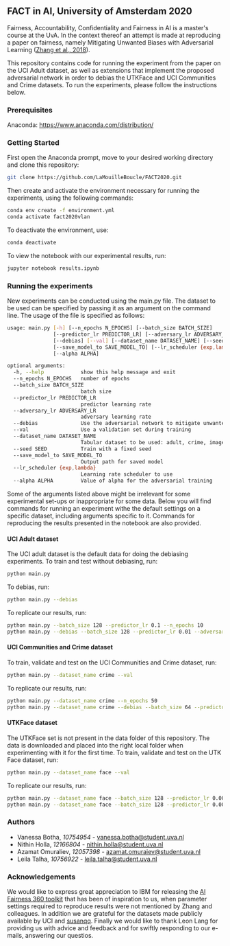 ## FACT in AI, University of Amsterdam 2020

Fairness, Accountability, Confidentiality and Fairness in AI is a master's course at the UvA.
In the context thereof an attempt is made at reproducing a paper on fairness, namely
Mitigating Unwanted Biases with Adversarial Learning ([Zhang et al., 2018](https://arxiv.org/abs/1801.07593)).

This repository contains code for running the experiment from the paper on the UCI Adult dataset,
as well as extensions that implement the proposed adversarial network in order to debias the
UTKFace and UCI Communities and Crime datasets. To run the experiments,
please follow the instructions below.

### Prerequisites
Anaconda: https://www.anaconda.com/distribution/

### Getting Started
First open the Anaconda prompt, move to your desired working directory and clone this repository:
```bash
git clone https://github.com/LaMouilleBoucle/FACT2020.git
```

Then create and activate the environment necessary for running the experiments, using the following commands:
```bash
conda env create -f environment.yml
conda activate fact2020vlan
```

To deactivate the environment, use:
```bash
conda deactivate
```

To view the notebook with our experimental results, run:
```bash
jupyter notebook results.ipynb
```

### Running the experiments
New experiments can be conducted using the main.py file. The dataset to be used can be specified by passing it as an argument on the command line. The usage of the file is specified as follows:

```bash
usage: main.py [-h] [--n_epochs N_EPOCHS] [--batch_size BATCH_SIZE]
               [--predictor_lr PREDICTOR_LR] [--adversary_lr ADVERSARY_LR]
               [--debias] [--val] [--dataset_name DATASET_NAME] [--seed SEED]
               [--save_model_to SAVE_MODEL_TO] [--lr_scheduler {exp,lambda}]
               [--alpha ALPHA]

optional arguments:
  -h, --help            show this help message and exit
  --n_epochs N_EPOCHS   number of epochs
  --batch_size BATCH_SIZE
                        batch size
  --predictor_lr PREDICTOR_LR
                        predictor learning rate
  --adversary_lr ADVERSARY_LR
                        adversary learning rate
  --debias              Use the adversarial network to mitigate unwanted bias
  --val                 Use a validation set during training
  --dataset_name DATASET_NAME
                        Tabular dataset to be used: adult, crime, images
  --seed SEED           Train with a fixed seed
  --save_model_to SAVE_MODEL_TO
                        Output path for saved model
  --lr_scheduler {exp,lambda}
                        Learning rate scheduler to use
  --alpha ALPHA         Value of alpha for the adversarial training
```

Some of the arguments listed above might be irrelevant for some experimental set-ups or inappropriate for some data. Below you will find commands for running an experiment withe the default settings on a specific dataset, including arguments specific to it. Commands for reproducing the results presented in the notebook are also provided.

#### UCI Adult dataset
The UCI adult dataset is the default data for doing the debiasing experiments. To train and test without debiasing, run: 
```bash
python main.py 
```

To debias, run:
```bash
python main.py --debias
```

To replicate our results, run:
```bash
python main.py --batch_size 128 --predictor_lr 0.1 --n_epochs 10
python main.py --debias --batch_size 128 --predictor_lr 0.01 --adversary_lr 0.001 --n_epochs 30 --alpha 0.3
```

#### UCI Communities and Crime dataset
To train, validate and test on the UCI Communities and Crime dataset, run:

```bash
python main.py --dataset_name crime --val
```

To replicate our results, run:
```bash
python main.py --dataset_name crime --n_epochs 50
python main.py --dataset_name crime --debias --batch_size 64 --predictor_lr 0.002 --adversary_lr 0.005 --n_epochs 210 --alpha 1
```

#### UTKFace dataset
The UTKFace set is not present in the data folder of this repository. The data is downloaded and placed into the right local folder when experimenting with it for the first time. To train, validate and test on the UTK Face dataset, run:

```bash
python main.py --dataset_name face --val
```

To replicate our results, run:
```bash
python main.py --dataset_name face --batch_size 128 --predictor_lr 0.001 --n_epochs 30
python main.py --dataset_name face --batch_size 128 --predictor_lr 0.001 --adversary_lr 0.001 --n_epochs 30 --alpha 0.1
```

### Authors
- Vanessa Botha, *10754954* - vanessa.botha@student.uva.nl
- Nithin Holla, *12166804* - nithin.holla@student.uva.nl
- Azamat Omuraliev, *12057398* - azamat.omuraiev@student.uva.nl
- Leila Talha, *10756922* - leila.talha@student.uva.nl

### Acknowledgements
We would like to express great appreciation to IBM for releasing the [AI Fairness 360 toolkit](https://github.com/IBM/AIF360) that has been of inspiration to us, when parameter settings required to reproduce results were not mentioned by Zhang and colleagues. In addition we are grateful for the datasets made publicly available by UCI and [susanqq](https://github.com/susanqq). Finally we would like to thank Leon Lang for providing us with advice and feedback and for swiftly responding to our e-mails, answering our questios.
